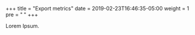 +++
title = "Export metrics"
date = 2019-02-23T16:46:35-05:00
weight = 1
pre = "<b> </b>"
+++



Lorem Ipsum.
